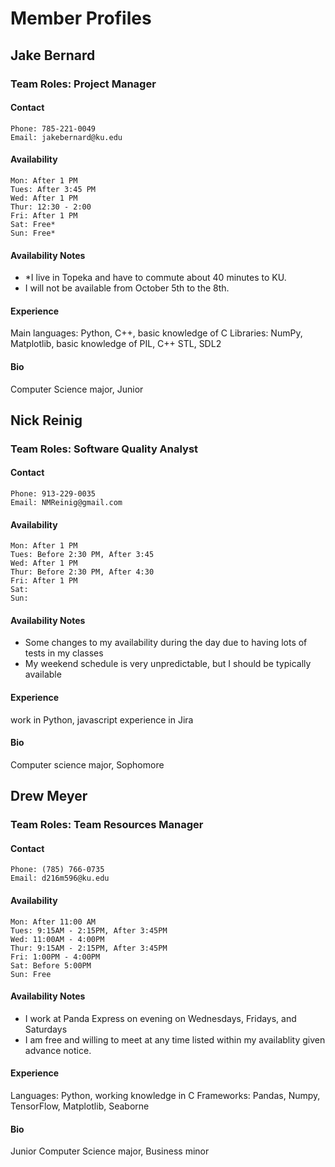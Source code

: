 # Member Profiles

<!--
TEMPLATE
## Member Name
### Team Roles: <Roles>
#### Contact
	Phone:
	Email:
#### Availability:
	Mon:
	Tues:
	Wed:
	Thur:
	Fri:
	Sat:
	Sun:
#### Availability Notes:
  - <Notes on availability>
  - <Notes on availability>
#### Experience:
  <your areas of expertise>
#### Bio:
  <very short bio -- year, major, etc>
END TEMPLATE -->

## Jake Bernard
### Team Roles: Project Manager
#### Contact
	Phone: 785-221-0049
	Email: jakebernard@ku.edu
#### Availability
	Mon: After 1 PM
	Tues: After 3:45 PM
	Wed: After 1 PM
	Thur: 12:30 - 2:00
	Fri: After 1 PM
	Sat: Free*
	Sun: Free*
#### Availability Notes
  - *I live in Topeka and have to commute about 40 minutes to KU.
  - I will not be available from October 5th to the 8th.
#### Experience
  Main languages: Python, C++, basic knowledge of C
  Libraries: NumPy, Matplotlib, basic knowledge of PIL, C++ STL, SDL2
#### Bio
  Computer Science major, Junior 

## Nick Reinig
### Team Roles: Software Quality Analyst
#### Contact
	Phone: 913-229-0035
	Email: NMReinig@gmail.com
#### Availability
	Mon: After 1 PM
	Tues: Before 2:30 PM, After 3:45
	Wed: After 1 PM
	Thur: Before 2:30 PM, After 4:30
	Fri: After 1 PM
	Sat:
	Sun:
#### Availability Notes
  - Some changes to my availability during the day due to having lots of tests in my classes
  - My weekend schedule is very unpredictable, but I should be typically available
#### Experience
  work in Python, javascript
  experience in Jira
#### Bio
  Computer science major, Sophomore

## Drew Meyer
### Team Roles: Team Resources Manager
#### Contact
	Phone: (785) 766-0735
	Email: d216m596@ku.edu
#### Availability
	Mon: After 11:00 AM
	Tues: 9:15AM - 2:15PM, After 3:45PM
	Wed: 11:00AM - 4:00PM
	Thur: 9:15AM - 2:15PM, After 3:45PM
	Fri: 1:00PM - 4:00PM
	Sat: Before 5:00PM
	Sun: Free
#### Availability Notes
  - I work at Panda Express on evening on Wednesdays, Fridays, and Saturdays
  - I am free and willing to meet at any time listed within my availablity given advance notice.
#### Experience
  Languages: Python, working knowledge in C
  Frameworks: Pandas, Numpy, TensorFlow, Matplotlib, Seaborne
#### Bio
  Junior Computer Science major, Business minor
